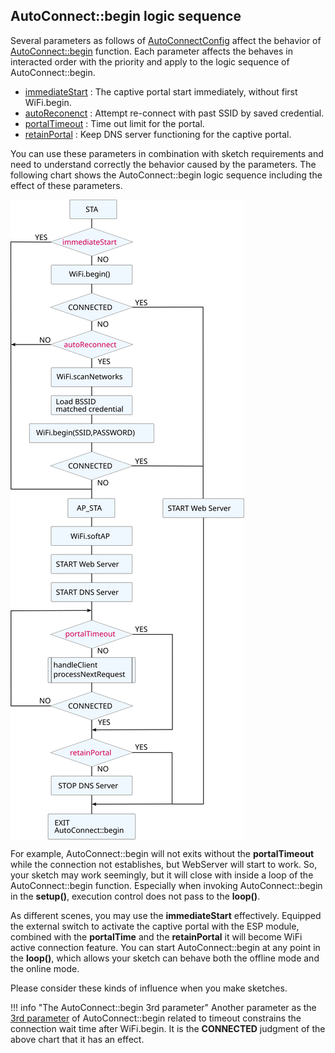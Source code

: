 ## AutoConnect::begin logic sequence

Several parameters as follows of [AutoConnectConfig](apiconfig.md) affect the behavior of [AutoConnect::begin](api.md#begin) function. Each parameter affects the behaves in interacted order with the priority and apply to the logic sequence of AutoConnect::begin.

- [immediateStart](apiconfig.md#immediatestart) : The captive portal start immediately, without first WiFi.begin.
- [autoReconenct](apiconfig.md#autoreconnect) : Attempt re-connect with past SSID by saved credential.
- [portalTimeout](apiconfig.md#portaltimeout) : Time out limit for the portal.
- [retainPortal](apiconfig.md#retainportal) : Keep DNS server functioning for the captive portal.

You can use these parameters in combination with sketch requirements and need to understand correctly the behavior caused by the parameters. The following chart shows the AutoConnect::begin logic sequence including the effect of these parameters.

<img align="center" src="images/process_begin.svg">

For example, AutoConnect::begin will not exits without the **portalTimeout** while the connection not establishes, but WebServer will start to work. So, your sketch may work seemingly, but it will close with inside a loop of the AutoConnect::begin function. Especially when invoking AutoConnect::begin in the **setup()**, execution control does not pass to the **loop()**.

As different scenes, you may use the **immediateStart** effectively. Equipped the external switch to activate the captive portal with the ESP module, combined with the **portalTime** and the **retainPortal** it will become WiFi active connection feature. You can start AutoConnect::begin at any point in the **loop()**, which allows your sketch can behave both the offline mode and the online mode.

Please consider these kinds of influence when you make sketches.

!!! info "The AutoConnect::begin 3rd parameter"
    Another parameter as the [3rd parameter](api.md#begin) of AutoConnect::begin related to timeout constrains the connection wait time after WiFi.begin. It is the **CONNECTED** judgment of the above chart that it has an effect.

